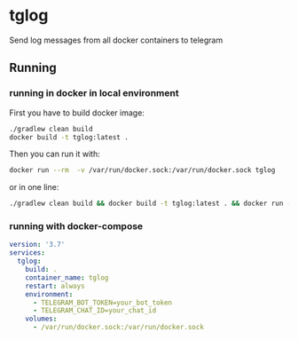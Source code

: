 # tglog
Send log messages from all docker containers to telegram

## Running

### running in docker in local environment

First you have to build docker image: 
```bash
./gradlew clean build
docker build -t tglog:latest .
```

Then you can run it with:
```bash 
docker run --rm  -v /var/run/docker.sock:/var/run/docker.sock tglog
```
or in one line: 
```bash
./gradlew clean build && docker build -t tglog:latest . && docker run --rm  -v /var/run/docker.sock:/var/run/docker.sock tglog
```

### running with docker-compose

```yaml 
version: '3.7'
services:
  tglog:
    build: .
    container_name: tglog
    restart: always
    environment:
      - TELEGRAM_BOT_TOKEN=your_bot_token
      - TELEGRAM_CHAT_ID=your_chat_id
    volumes:
      - /var/run/docker.sock:/var/run/docker.sock
```


